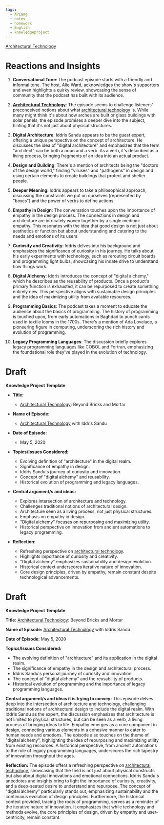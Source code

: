 ```yaml
---
tags:
  - APLang
  - notes
  - homework
  - English
  - knowledgeproject
---
```

[Architectural Technology](70_Sources/70_Articles/70.00_Misc/Oologies/Architectural%20Technology.md)


# Reactions and Insights

1. **Conversational Tone**: The podcast episode starts with a friendly and informal tone. The host, Alie Ward, acknowledges the show's supporters and even highlights a quirky review, showcasing the sense of community that the podcast has built with its audience.
    
2. **[Architectural Technology](70_Sources/70_Articles/70.00_Misc/Oologies/Architectural%20Technology.md)**: The episode seems to challenge listeners' preconceived notions about what [architectural technology](70_Sources/70_Articles/70.00_Misc/Oologies/Architectural%20Technology.md) is. While many might think it's about how arches are built or glass buildings with solar panels, the episode promises a deeper dive into the subject, hinting that it's not just about physical structures.
    
3. **Digital Architecture**: Iddris Sandu appears to be the guest expert, offering a unique perspective on the concept of architecture. He discusses the idea of "digital architecture" and emphasizes that the term "architect" can be both a noun and a verb. As a verb, it's described as a living process, bringing fragments of an idea into an actual product.
    
4. **Design and Building**: There's a mention of architects being the "doctors of the design world," finding "viruses" and "pathogens" in design and using certain elements to create buildings that protect and shelter people.
    
5. **Deeper Meaning**: Iddris appears to take a philosophical approach, discussing the constraints we put on ourselves (represented by "boxes") and the power of verbs to define actions.
6. **Empathy in Design**: The conversation touches upon the importance of empathy in the design process. The connections in design and architecture are intricately woven together by a single medium: empathy. This resonates with the idea that good design is not just about aesthetics or function but about understanding and catering to the needs and emotions of its users.
    
7. **Curiosity and Creativity**: Iddris delves into his background and emphasizes the significance of curiosity in his journey. He talks about his early experiments with technology, such as rerouting circuit boards and programming light bulbs, showcasing his innate drive to understand how things work.
    
8. **Digital Alchemy**: Iddris introduces the concept of "digital alchemy," which he describes as the reusability of products. Once a product's primary function is exhausted, it can be repurposed to create something entirely new. This perspective aligns with sustainable design principles and the idea of maximizing utility from available resources.
    
9. **Programming Basics**: The podcast takes a moment to educate the audience about the basics of programming. The history of programming is touched upon, from early automations in Baghdad to punch cards used in textile looms in the 1700s. There's a mention of Ada Lovelace, a pioneering figure in computing, underscoring the rich history and evolution of programming.
    
10. **Legacy Programming Languages**: The discussion briefly explores legacy programming languages like COBOL and Fortran, emphasizing the foundational role they've played in the evolution of technology.


# Draft

**Knowledge Project Template**

- **Title:** 
  - [Architectural Technology](70_Sources/70_Articles/70.00_Misc/Oologies/Architectural%20Technology.md): Beyond Bricks and Mortar

- **Name of Episode:** 
  - [Architectural Technology](70_Sources/70_Articles/70.00_Misc/Oologies/Architectural%20Technology.md) with Iddris Sandu

- **Date of Episode:** 
  - May 5, 2020

- **Topics/Issues Considered:** 
  - Evolving definition of "architecture" in the digital realm.
  - Significance of empathy in design.
  - Iddris Sandu's journey of curiosity and innovation.
  - Concept of "digital alchemy" and reusability.
  - Historical evolution of programming and legacy languages.

- **Central argument/s and ideas:** 
  - Explores intersection of architecture and technology.
  - Challenges traditional notions of architectural design.
  - Architecture seen as a living process, not just physical structures.
  - Emphasis on empathy in design.
  - "Digital alchemy" focuses on repurposing and maximizing utility.
  - Historical perspective on innovation from ancient automations to legacy programming.

- **Reflection:** 
  - Refreshing perspective on [architectural technology](70_Sources/70_Articles/70.00_Misc/Oologies/Architectural%20Technology.md).
  - Highlights importance of curiosity and creativity.
  - "Digital alchemy" emphasizes sustainability and design evolution.
  - Historical context underscores iterative nature of innovation.
  - Core design principles, driven by empathy, remain constant despite technological advancements.


# Draft 

**Knowledge Project Template**

**Title:** [Architectural Technology](70_Sources/70_Articles/70.00_Misc/Oologies/Architectural%20Technology.md): Beyond Bricks and Mortar

**Name of Episode:** [Architectural Technology](70_Sources/70_Articles/70.00_Misc/Oologies/Architectural%20Technology.md) with Iddris Sandu

**Date of Episode:** May 5, 2020

**Topics/Issues Considered:**

- The evolving definition of "architecture" and its application in the digital realm.
- The significance of empathy in the design and architectural process.
- Iddris Sandu's personal journey of curiosity and innovation.
- The concept of "digital alchemy" and the reusability of products.
- Historical evolution of programming and the importance of legacy programming languages.

**Central argument/s and ideas it is trying to convey:** This episode delves deep into the intersection of architecture and technology, challenging traditional notions of architectural design to include the digital realm. With Iddris Sandu as the expert, the discussion emphasizes that architecture is not limited to physical structures, but can be seen as a verb, a living process of bringing ideas to life. Empathy emerges as a core component in design, connecting various elements in a cohesive manner to cater to human needs and emotions. The episode also touches on the theme of "digital alchemy", highlighting the idea of repurposing and maximizing utility from existing resources. A historical perspective, from ancient automations to the role of legacy programming languages, underscores the rich tapestry of innovation throughout the ages.

**Reflection:** The episode offers a refreshing perspective on [architectural technology](70_Sources/70_Articles/70.00_Misc/Oologies/Architectural%20Technology.md), showcasing that the field is not just about physical constructs but also about digital innovations and emotional connections. Iddris Sandu's anecdotes and insights bring to light the importance of curiosity, creativity, and a deep-seated desire to understand and repurpose. The concept of "digital alchemy" particularly stands out, emphasizing sustainability and the continuous evolution of design principles. Furthermore, the historical context provided, tracing the roots of programming, serves as a reminder of the iterative nature of innovation. It emphasizes that while technology and methods evolve, the core principles of design, driven by empathy and user-centricity, remain constant.